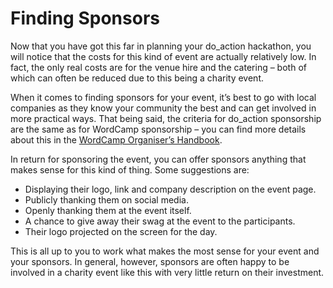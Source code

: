 Finding Sponsors
================

Now that you have got this far in planning your do_action hackathon, you will notice that the costs for this kind of event are actually relatively low. In fact, the only real costs are for the venue hire and the catering – both of which can often be reduced due to this being a charity event.

When it comes to finding sponsors for your event, it’s best to go with local companies as they know your community the best and can get involved in more practical ways. That being said, the criteria for do_action sponsorship are the same as for WordCamp sponsorship – you can find more details about this in the [WordCamp Organiser’s Handbook](https://make.wordpress.org/community/handbook/wordcamp-organizer-handbook/planning-details/fundraising/wordcamp-sponsorship/).

In return for sponsoring the event, you can offer sponsors anything that makes sense for this kind of thing. Some suggestions are:

*   Displaying their logo, link and company description on the event page.
*   Publicly thanking them on social media.
*   Openly thanking them at the event itself.
*   A chance to give away their swag at the event to the participants.
*   Their logo projected on the screen for the day.

This is all up to you to work what makes the most sense for your event and your sponsors. In general, however, sponsors are often happy to be involved in a charity event like this with very little return on their investment.
